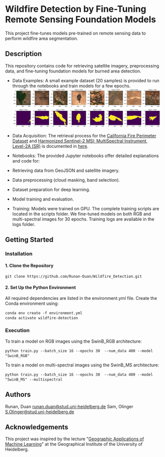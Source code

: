 # Wildfire Detection by Fine-Tuning Remote Sensing Foundation Models

This project fine-tunes models pre-trained on remote sensing data to perform wildfire area segmentation.

## Description

This repository contains code for retrieving satellite imagery, preprocessing data, and fine-tuning foundation models for burned area detection.

* Data Examples: A small example dataset (20 samples) is provided to run through the notebooks and train models for a few epochs.
![Data Examples](image.png)

* Data Acquisition: The retrieval process for the [California Fire Perimeter Dataset](https://gis.data.ca.gov/datasets/CALFIRE-Forestry::california-fire-perimeters-all/explore?location=37.187645%2C-120.227660%2C5.95) and [Harmonized Sentinel-2 MSI: MultiSpectral Instrument, Level-2A (SR)](https://developers.google.com/earth-engine/datasets/catalog/COPERNICUS_S2_SR_HARMONIZED#description) is documented in [here](docs/data_acquisition.md).

* Notebooks: The provided Jupyter notebooks offer detailed explanations and code for:

- Retrieving data from GeoJSON and satellite imagery.

- Data preprocessing (cloud masking, band selection).

- Dataset preparation for deep learning.

- Model training and evaluation.

* Training: Models were trained on GPU. The complete training scripts are located in the scripts folder. We fine-tuned models on both RGB and multi-spectral images for 30 epochs. Training logs are available in the logs folder.


## Getting Started

### Installation
#### 1. Clone the Repository

```
git clone https://github.com/Runan-Duan/Wildfire_Detection.git
```
#### 2. Set Up the Python Environment
All required dependencies are listed in the environment.yml file. Create the Conda environment using:
```
conda env create -f environment.yml
conda activate wildfire-detection 
```

### Execution

To train a model on RGB images using the SwinB_RGB architecture:
```
python train.py --batch_size 16 --epochs 30  --num_data 400 --model "SwinB_RGB" 
```
To train a model on multi-spectral images using the SwinB_MS architecture:

```
python train.py --batch_size 16 --epochs 30  --num_data 400 --model "SwinB_MS" --multispectral
```

## Authors

Runan, Duan [runan.duan@stud.uni-heidelberg.de](runan.duan@stud.uni-heidelberg.de)
Sam, Olinger [S.Olinger@stud.uni-heidelberg.de](S.Olinger@stud.uni-heidelberg.de)

## Acknowledgements
This project was inspired by the lecture "[Geographic Applications of Machine Learning](https://giscience.courses-pages.gistools.geog.uni-heidelberg.de/geographic-applications-of-machine-learning/content/intro.html)" at the Geographical Institute of the University of Heidelberg.